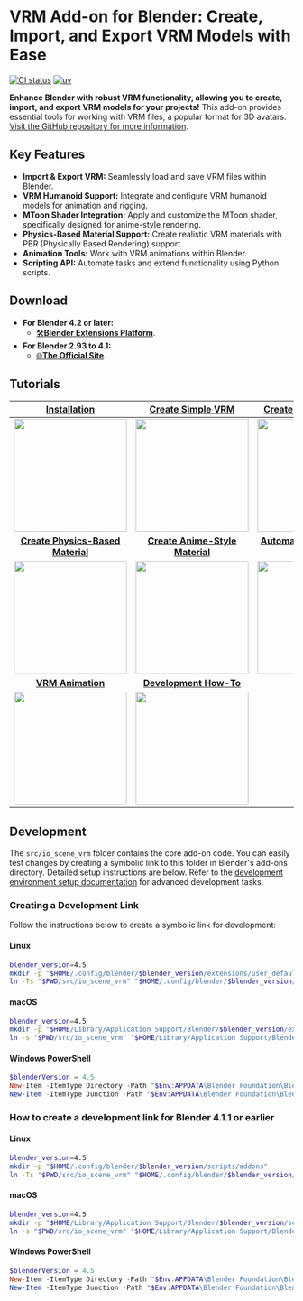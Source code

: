 # VRM Add-on for Blender: Create, Import, and Export VRM Models with Ease

[<img src="https://github.com/saturday06/VRM-Addon-for-Blender/actions/workflows/test.yml/badge.svg?branch=main" alt="CI status">](https://github.com/saturday06/VRM-Addon-for-Blender/actions) [<img src="https://img.shields.io/endpoint?url=https://raw.githubusercontent.com/astral-sh/uv/main/assets/badge/v0.json" alt="uv">](https://github.com/astral-sh/uv)

**Enhance Blender with robust VRM functionality, allowing you to create, import, and export VRM models for your projects!** This add-on provides essential tools for working with VRM files, a popular format for 3D avatars.  [Visit the GitHub repository for more information](https://github.com/saturday06/VRM-Addon-for-Blender).

## Key Features

*   **Import & Export VRM:** Seamlessly load and save VRM files within Blender.
*   **VRM Humanoid Support:**  Integrate and configure VRM humanoid models for animation and rigging.
*   **MToon Shader Integration:** Apply and customize the MToon shader, specifically designed for anime-style rendering.
*   **Physics-Based Material Support:**  Create realistic VRM materials with PBR (Physically Based Rendering) support.
*   **Animation Tools:** Work with VRM animations within Blender.
*   **Scripting API:** Automate tasks and extend functionality using Python scripts.

## Download

*   **For Blender 4.2 or later:**
    *   [🛠️**Blender Extensions Platform**](https://extensions.blender.org/add-ons/vrm).
*   **For Blender 2.93 to 4.1:**
    *   [🌐**The Official Site**](https://vrm-addon-for-blender.info).

## Tutorials

|                                         [Installation](https://vrm-addon-for-blender.info/en/installation?locale_redirection)                                          |                                    [Create Simple VRM](https://vrm-addon-for-blender.info/en/create-simple-vrm-from-scratch?locale_redirection)                                    |                                    [Create Humanoid VRM](https://vrm-addon-for-blender.info/en/create-humanoid-vrm-from-scratch?locale_redirection)                                    |
| :--------------------------------------------------------------------------------------------------------------------------------------------------------------------: | :--------------------------------------------------------------------------------------------------------------------------------------------------------------------------------: | :------------------------------------------------------------------------------------------------------------------------------------------------------------------------------------: |
| <a href="https://vrm-addon-for-blender.info/en/installation?locale_redirection"><img width="200" src="https://vrm-addon-for-blender.info/images/installation.gif"></a> | <a href="https://vrm-addon-for-blender.info/en/create-simple-vrm-from-scratch?locale_redirection"><img width="200" src="https://vrm-addon-for-blender.info/images/simple.gif"></a> | <a href="https://vrm-addon-for-blender.info/en/create-humanoid-vrm-from-scratch?locale_redirection"><img width="200" src="https://vrm-addon-for-blender.info/images/humanoid.gif"></a> |
|                               **[Create Physics-Based Material](https://vrm-addon-for-blender.info/en/material-pbr?locale_redirection)**                               |                                     **[Create Anime-Style Material](https://vrm-addon-for-blender.info/en/material-mtoon?locale_redirection)**                                     |                                      **[Automation with Python Scripts](https://vrm-addon-for-blender.info/en/scripting-api?locale_redirection)**                                      |
| <a href="https://vrm-addon-for-blender.info/en/material-pbr?locale_redirection"><img width="200" src="https://vrm-addon-for-blender.info/images/material_pbr.gif"></a> |     <a href="https://vrm-addon-for-blender.info/en/material-mtoon?locale_redirection"><img width="200" src="https://vrm-addon-for-blender.info/images/material_mtoon.gif"></a>     |        <a href="https://vrm-addon-for-blender.info/en/scripting-api?locale_redirection"><img width="200" src="https://vrm-addon-for-blender.info/images/scripting_api.gif"></a>        |
|                                        **[VRM Animation](https://vrm-addon-for-blender.info/en/animation?locale_redirection)**                                         |                                           **[Development How-To](https://vrm-addon-for-blender.info/en/development?locale_redirection)**                                           |                                                                                                                                                                                        |
|    <a href="https://vrm-addon-for-blender.info/en/animation?locale_redirection"><img width="200" src="https://vrm-addon-for-blender.info/images/animation.gif"></a>    |        <a href="https://vrm-addon-for-blender.info/en/development?locale_redirection"><img width="200" src="https://vrm-addon-for-blender.info/images/development.gif"></a>        |                                                                                                                                                                                        |

## Development

The `src/io_scene_vrm` folder contains the core add-on code. You can easily test changes by creating a symbolic link to this folder in Blender's add-ons directory. Detailed setup instructions are below.  Refer to the [development environment setup documentation](https://vrm-addon-for-blender.info/en/development?locale_redirection) for advanced development tasks.

### Creating a Development Link

Follow the instructions below to create a symbolic link for development:

#### Linux

```sh
blender_version=4.5
mkdir -p "$HOME/.config/blender/$blender_version/extensions/user_default"
ln -Ts "$PWD/src/io_scene_vrm" "$HOME/.config/blender/$blender_version/extensions/user_default/vrm"
```

#### macOS

```sh
blender_version=4.5
mkdir -p "$HOME/Library/Application Support/Blender/$blender_version/extensions/user_default"
ln -s "$PWD/src/io_scene_vrm" "$HOME/Library/Application Support/Blender/$blender_version/extensions/user_default/vrm"
```

#### Windows PowerShell

```powershell
$blenderVersion = 4.5
New-Item -ItemType Directory -Path "$Env:APPDATA\Blender Foundation\Blender\$blenderVersion\extensions\user_default" -Force
New-Item -ItemType Junction -Path "$Env:APPDATA\Blender Foundation\Blender\$blenderVersion\extensions\user_default\vrm" -Value "$(Get-Location)\src\io_scene_vrm"
```

### How to create a development link for Blender 4.1.1 or earlier

#### Linux

```sh
blender_version=4.5
mkdir -p "$HOME/.config/blender/$blender_version/scripts/addons"
ln -Ts "$PWD/src/io_scene_vrm" "$HOME/.config/blender/$blender_version/scripts/addons/io_scene_vrm"
```

#### macOS

```sh
blender_version=4.5
mkdir -p "$HOME/Library/Application Support/Blender/$blender_version/scripts/addons"
ln -s "$PWD/src/io_scene_vrm" "$HOME/Library/Application Support/Blender/$blender_version/scripts/addons/io_scene_vrm"
```

#### Windows PowerShell

```powershell
$blenderVersion = 4.5
New-Item -ItemType Directory -Path "$Env:APPDATA\Blender Foundation\Blender\$blenderVersion\scripts\addons" -Force
New-Item -ItemType Junction -Path "$Env:APPDATA\Blender Foundation\Blender\$blenderVersion\scripts\addons\io_scene_vrm" -Value "$(Get-Location)\src\io_scene_vrm"
```